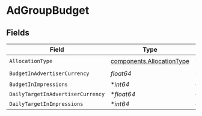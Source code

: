 # AdGroupBudget


## Fields

| Field                                                                  | Type                                                                   | Required                                                               | Description                                                            |
| ---------------------------------------------------------------------- | ---------------------------------------------------------------------- | ---------------------------------------------------------------------- | ---------------------------------------------------------------------- |
| `AllocationType`                                                       | [components.AllocationType](../../models/components/allocationtype.md) | :heavy_check_mark:                                                     | N/A                                                                    |
| `BudgetInAdvertiserCurrency`                                           | *float64*                                                              | :heavy_check_mark:                                                     | N/A                                                                    |
| `BudgetInImpressions`                                                  | **int64*                                                               | :heavy_minus_sign:                                                     | N/A                                                                    |
| `DailyTargetInAdvertiserCurrency`                                      | **float64*                                                             | :heavy_minus_sign:                                                     | N/A                                                                    |
| `DailyTargetInImpressions`                                             | **int64*                                                               | :heavy_minus_sign:                                                     | N/A                                                                    |